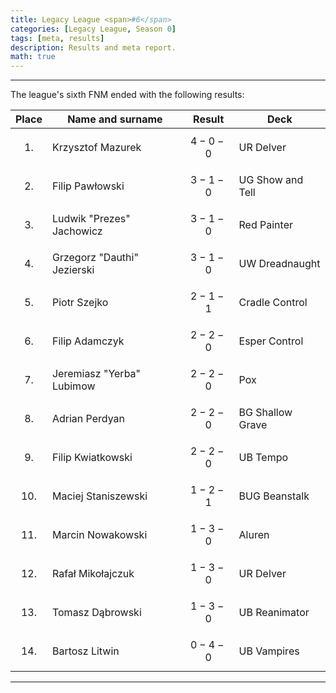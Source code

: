 ```yaml
---
title: Legacy League <span>#6</span>
categories: [Legacy League, Season 0]
tags: [meta, results]
description: Results and meta report.
math: true
---
```


---

The league's sixth FNM ended with the following results:

|   Place   | Name and surname            | Result      | Deck             |
|:---------:|-----------------------------|-------------|------------------|
| $$ 1. $$  | Krzysztof Mazurek           | $$ 4-0-0 $$ | UR Delver        |
| $$ 2. $$  | Filip Pawłowski             | $$ 3-1-0 $$ | UG Show and Tell |
| $$ 3. $$  | Ludwik "Prezes" Jachowicz   | $$ 3-1-0 $$ | Red Painter      |
| $$ 4. $$  | Grzegorz "Dauthi" Jezierski | $$ 3-1-0 $$ | UW Dreadnaught   |
| $$ 5. $$  | Piotr Szejko                | $$ 2-1-1 $$ | Cradle Control   |
| $$ 6. $$  | Filip Adamczyk              | $$ 2-2-0 $$ | Esper Control    |
| $$ 7. $$  | Jeremiasz "Yerba" Lubimow   | $$ 2-2-0 $$ | Pox              |
| $$ 8. $$  | Adrian Perdyan              | $$ 2-2-0 $$ | BG Shallow Grave |
| $$ 9. $$  | Filip Kwiatkowski           | $$ 2-2-0 $$ | UB Tempo         |
| $$ 10. $$ | Maciej Staniszewski         | $$ 1-2-1 $$ | BUG Beanstalk    |
| $$ 11. $$ | Marcin Nowakowski           | $$ 1-3-0 $$ | Aluren           |
| $$ 12. $$ | Rafał Mikołajczuk           | $$ 1-3-0 $$ | UR Delver        |
| $$ 13. $$ | Tomasz Dąbrowski            | $$ 1-3-0 $$ | UB Reanimator    |
| $$ 14. $$ | Bartosz Litwin              | $$ 0-4-0 $$ | UB Vampires      |

---

